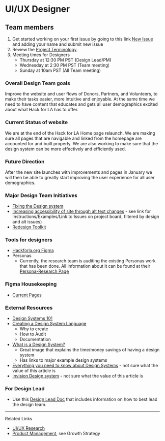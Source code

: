 # UI/UX Designer

## Team members
1. Get started working on your first issue by going to this link [New Issue](https://github.com/hackforla/website/issues/new?assignees=&labels=Feature%3A+Onboarding%2FContributing.md%2C+good+first+issue%2C+role%3A+design&template=pre-work-template---design.md&title=Pre-work+Checklist%3A+Designer%3A+%5Breplace+brackets+with+your+name%5D) and adding your name and submit new issue
2. Review the [Project Terminology](Project-Terminology).
3. Meeting times for Designers
   - Thursday at 12:30 PM PST (Design Lead/PM)
   - Wednesday at 2:30 PM PST (Team meeting)
   - Sunday at 10am PST (All Team meeting)

### Overall Design Team goals
Improve the website and user flows of Donors, Partners, and Volunteers, to make their tasks easier, more intuitive and enjoyable.  At the same time we need to have content that educates and gets all user demographics excited about what Hack for LA has to offer.

### Current Status of website
We are at the end of the Hack for LA Home page relaunch. We are making sure all pages that are navigable and linked from the homepage are accounted for and built properly. We are also working to make sure that the design system can be more effectively and efficiently used.

### Future Direction
After the new site launches with improvements and pages in January we will then be able to greatly start improving the user experience for all user demographics.

### Major Design Team Initiatives
- [Fixing the Design system](Design-System-Work)
- [Increasing accessibility of site through alt text changes](Instructions-for-Alt-Text) - see link for Instructions/Examples/Link to Issues on project board, filtered by design and alt issues)
- [Redesign Toolkit](https://github.com/hackforla/website/issues?q=is%3Aopen+is%3Aissue+label%3A%22role%3A+design%22+label%3A%22P-Feature%3A+Toolkit%22)

### Tools for designers
- [Hackforla.org Figma](https://www.figma.com/file/0RRPy1Ph7HafI3qOITg0Mr/Hack-for-LA-Website?node-id=2009%3A26149)
- Personas
  - Currently, the research team is auditing the existing Personas work that has been done.  All information about it can be found at their [Persona-Research Page](https://github.com/hackforla/website/wiki/Persona-Research)

### Figma Housekeeping
- [Current Pages](https://github.com/hackforla/website/wiki/Figma-Housekeeping#current-pages)

### External Resources
- [Design Systems 101](https://www.nngroup.com/articles/design-systems-101/)
- [Creating a Design System Language](https://alpower81.medium.com/creating-a-design-system-158a2d832551#.7pbklz8i3)
   - Why to create
   - How to Audit
   - Documentation
- [What is a Design System?](https://www.forumone.com/insights/blog/what-is-design-system/)
   - Great image that explains the time/money savings of having a design system
   - Has links to major example design systems
- [Everything you need to know about Design Systems](https://uxdesign.cc/everything-you-need-to-know-about-design-systems-54b109851969) - not sure what the value of this article is
- [Invision Design system](https://www.invisionapp.com/inside-design/guide-to-design-systems/) - not sure what the value of this article is

### For Design Lead
- Use this [Design Lead Doc](https://docs.google.com/document/d/1htV6aEGzYtcc2rF1elTd560xTHowgUiPz_ziYGPk_-c/edit) that includes information on how to best lead the design team.
--- 
Related Links
* [UI/UX Research](UI-UX-Researcher)
* [Product Management](https://github.com/hackforla/website/wiki/Product-Manager-and-Owner), see Growth Strategy

